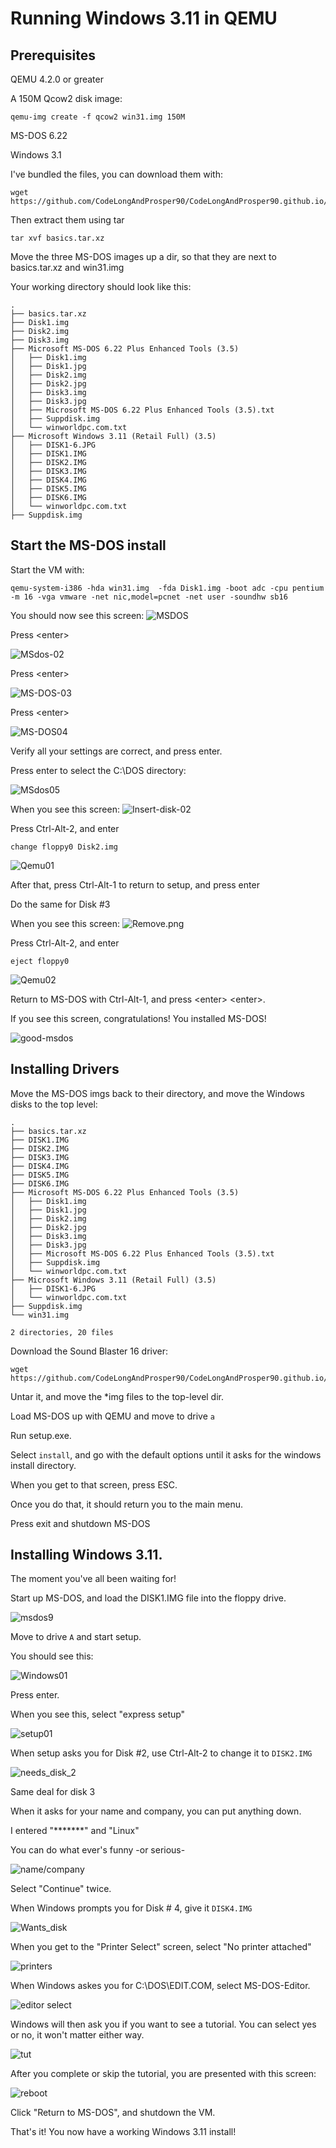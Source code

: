 # Running Windows 3.11 in QEMU

## Prerequisites
QEMU 4.2.0 or greater

A 150M Qcow2 disk image:
```
qemu-img create -f qcow2 win31.img 150M
```

MS-DOS 6.22

Windows 3.1

I've bundled the files, you can download them with:

```
wget https://github.com/CodeLongAndProsper90/CodeLongAndProsper90.github.io/raw/master/assets/basics.tar.xz
```

Then extract them using tar

```
tar xvf basics.tar.xz
```
Move the three MS-DOS images up a dir, so that they are next to basics.tar.xz and win31.img

Your working directory should look like this:
```
.
├── basics.tar.xz
├── Disk1.img
├── Disk2.img
├── Disk3.img
├── Microsoft MS-DOS 6.22 Plus Enhanced Tools (3.5)
│   ├── Disk1.img
│   ├── Disk1.jpg
│   ├── Disk2.img
│   ├── Disk2.jpg
│   ├── Disk3.img
│   ├── Disk3.jpg
│   ├── Microsoft MS-DOS 6.22 Plus Enhanced Tools (3.5).txt
│   ├── Suppdisk.img
│   └── winworldpc.com.txt
├── Microsoft Windows 3.11 (Retail Full) (3.5)
│   ├── DISK1-6.JPG
│   ├── DISK1.IMG
│   ├── DISK2.IMG
│   ├── DISK3.IMG
│   ├── DISK4.IMG
│   ├── DISK5.IMG
│   ├── DISK6.IMG
│   └── winworldpc.com.txt
├── Suppdisk.img

```


## Start the MS-DOS install

Start the VM with:
```
qemu-system-i386 -hda win31.img  -fda Disk1.img -boot adc -cpu pentium -m 16 -vga vmware -net nic,model=pcnet -net user -soundhw sb16
```

You should now see this screen:
![MSDOS](https://github.com/CodeLongAndProsper90/CodeLongAndProsper90.github.io/raw/master/images/msdos01.png)

Press \<enter\>

![MSdos-02](https://github.com/CodeLongAndProsper90/CodeLongAndProsper90.github.io/raw/master/images/msdos02.png)

Press \<enter\>

![MS-DOS-03](https://github.com/CodeLongAndProsper90/CodeLongAndProsper90.github.io/raw/master/images/msdos03.png)

Press \<enter>

![MS-DOS04](https://raw.githubusercontent.com/CodeLongAndProsper90/CodeLongAndProsper90.github.io/master/images/msdos04.png)

Verify all your settings are correct, and press enter.

Press enter to select the C:\DOS directory:

![MSdos05](https://github.com/CodeLongAndProsper90/CodeLongAndProsper90.github.io/raw/master/images/msdos05.png)

When you see this screen:
![Insert-disk-02](https://github.com/CodeLongAndProsper90/CodeLongAndProsper90.github.io/raw/master/images/msdos06.png)

Press Ctrl-Alt-2, and enter
```
change floppy0 Disk2.img
```
![Qemu01](https://github.com/CodeLongAndProsper90/CodeLongAndProsper90.github.io/raw/master/images/qemu01.png)

After that, press Ctrl-Alt-1 to return to setup, and press enter

Do the same for Disk \#3

When you see this screen:
![Remove.png](https://github.com/CodeLongAndProsper90/CodeLongAndProsper90.github.io/raw/master/images/msdos07.png)

Press Ctrl-Alt-2, and enter

```
eject floppy0
```

![Qemu02](https://github.com/CodeLongAndProsper90/CodeLongAndProsper90.github.io/raw/master/images/qemu02.png)

Return to MS-DOS with Ctrl-Alt-1, and press \<enter> \<enter>.

If you see this screen, congratulations! You installed MS-DOS!

![good-msdos](https://github.com/CodeLongAndProsper90/CodeLongAndProsper90.github.io/raw/master/images/msdos08.png)

## Installing Drivers
Move the MS-DOS imgs back to their directory, and move the Windows disks to the top level:
```
.
├── basics.tar.xz
├── DISK1.IMG
├── DISK2.IMG
├── DISK3.IMG
├── DISK4.IMG
├── DISK5.IMG
├── DISK6.IMG
├── Microsoft MS-DOS 6.22 Plus Enhanced Tools (3.5)
│   ├── Disk1.img
│   ├── Disk1.jpg
│   ├── Disk2.img
│   ├── Disk2.jpg
│   ├── Disk3.img
│   ├── Disk3.jpg
│   ├── Microsoft MS-DOS 6.22 Plus Enhanced Tools (3.5).txt
│   ├── Suppdisk.img
│   └── winworldpc.com.txt
├── Microsoft Windows 3.11 (Retail Full) (3.5)
│   ├── DISK1-6.JPG
│   └── winworldpc.com.txt
├── Suppdisk.img
└── win31.img

2 directories, 20 files
```

Download the Sound Blaster 16 driver:

```
wget https://github.com/CodeLongAndProsper90/CodeLongAndProsper90.github.io/raw/master/assets/sound_driver.tar.xz
```
Untar it, and move the \*img files to the top-level dir.

Load MS-DOS up with QEMU and move to drive ```a```

Run setup.exe.

Select ```install```, and go with the default options until it asks for the windows install directory.

When you get to that screen, press ESC.

Once you do that, it should return you to the main menu.

Press exit and shutdown MS-DOS


## Installing Windows 3.11.

The moment you've all been waiting for!

Start up MS-DOS, and load the DISK1.IMG file into the floppy drive.

![msdos9](https://github.com/CodeLongAndProsper90/CodeLongAndProsper90.github.io/raw/master/images/msdos09.png)

Move to drive ```A``` and start setup.

You should see this:

![Windows01](https://github.com/CodeLongAndProsper90/CodeLongAndProsper90.github.io/raw/master/images/Windows01.png)

Press enter.

When you see this, select "express setup"

![setup01](https://github.com/CodeLongAndProsper90/CodeLongAndProsper90.github.io/raw/master/images/windows02.png)

When setup asks you for Disk \#2, use Ctrl-Alt-2 to change it to ```DISK2.IMG```

![needs_disk_2](https://github.com/CodeLongAndProsper90/CodeLongAndProsper90.github.io/raw/master/images/windows03.png)

Same deal for disk 3

When it asks for your name and company, you can put anything down.

I entered "*******" and "Linux"

You can do what ever's funny -or serious-

![name/company](https://github.com/CodeLongAndProsper90/CodeLongAndProsper90.github.io/raw/master/images/windows04.png)

Select "Continue" twice.

When Windows prompts you for Disk \# 4, give it ```DISK4.IMG```

![Wants_disk](https://github.com/CodeLongAndProsper90/CodeLongAndProsper90.github.io/raw/master/images/windows05.png)

When you get to the "Printer Select" screen, select "No printer attached"

![printers](https://github.com/CodeLongAndProsper90/CodeLongAndProsper90.github.io/raw/master/images/windows06.png)

When Windows askes you for C:\DOS\EDIT.COM, select MS-DOS-Editor.

![editor select](https://github.com/CodeLongAndProsper90/CodeLongAndProsper90.github.io/raw/master/images/windows07.png)

Windows will then ask you if you want to see a tutorial.
You can select yes or no, it won't matter either way.

![tut](https://github.com/CodeLongAndProsper90/CodeLongAndProsper90.github.io/raw/master/images/windows08.png)

After you complete or skip the tutorial, you are presented with this screen:

![reboot](https://github.com/CodeLongAndProsper90/CodeLongAndProsper90.github.io/raw/master/images/windows09.png)

Click "Return to MS-DOS", and shutdown the VM.

That's it!
You now have a working Windows 3.11 install!
